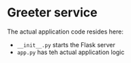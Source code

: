 # Greeter service

The actual application code resides here:
- `__init__.py` starts the Flask server
- `app.py` has teh actual application logic
